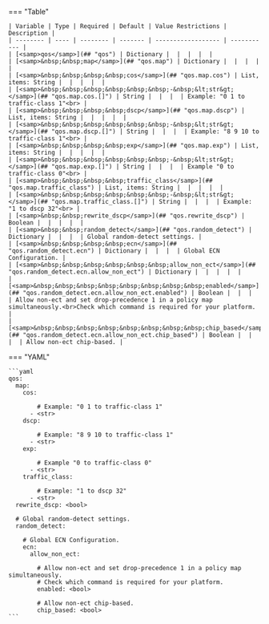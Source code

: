 <!--
  ~ Copyright (c) 2025 Arista Networks, Inc.
  ~ Use of this source code is governed by the Apache License 2.0
  ~ that can be found in the LICENSE file.
  -->
=== "Table"

    | Variable | Type | Required | Default | Value Restrictions | Description |
    | -------- | ---- | -------- | ------- | ------------------ | ----------- |
    | [<samp>qos</samp>](## "qos") | Dictionary |  |  |  |  |
    | [<samp>&nbsp;&nbsp;map</samp>](## "qos.map") | Dictionary |  |  |  |  |
    | [<samp>&nbsp;&nbsp;&nbsp;&nbsp;cos</samp>](## "qos.map.cos") | List, items: String |  |  |  |  |
    | [<samp>&nbsp;&nbsp;&nbsp;&nbsp;&nbsp;&nbsp;-&nbsp;&lt;str&gt;</samp>](## "qos.map.cos.[]") | String |  |  |  | Example: "0 1 to traffic-class 1"<br> |
    | [<samp>&nbsp;&nbsp;&nbsp;&nbsp;dscp</samp>](## "qos.map.dscp") | List, items: String |  |  |  |  |
    | [<samp>&nbsp;&nbsp;&nbsp;&nbsp;&nbsp;&nbsp;-&nbsp;&lt;str&gt;</samp>](## "qos.map.dscp.[]") | String |  |  |  | Example: "8 9 10 to traffic-class 1"<br> |
    | [<samp>&nbsp;&nbsp;&nbsp;&nbsp;exp</samp>](## "qos.map.exp") | List, items: String |  |  |  |  |
    | [<samp>&nbsp;&nbsp;&nbsp;&nbsp;&nbsp;&nbsp;-&nbsp;&lt;str&gt;</samp>](## "qos.map.exp.[]") | String |  |  |  | Example "0 to traffic-class 0"<br> |
    | [<samp>&nbsp;&nbsp;&nbsp;&nbsp;traffic_class</samp>](## "qos.map.traffic_class") | List, items: String |  |  |  |  |
    | [<samp>&nbsp;&nbsp;&nbsp;&nbsp;&nbsp;&nbsp;-&nbsp;&lt;str&gt;</samp>](## "qos.map.traffic_class.[]") | String |  |  |  | Example: "1 to dscp 32"<br> |
    | [<samp>&nbsp;&nbsp;rewrite_dscp</samp>](## "qos.rewrite_dscp") | Boolean |  |  |  |  |
    | [<samp>&nbsp;&nbsp;random_detect</samp>](## "qos.random_detect") | Dictionary |  |  |  | Global random-detect settings. |
    | [<samp>&nbsp;&nbsp;&nbsp;&nbsp;ecn</samp>](## "qos.random_detect.ecn") | Dictionary |  |  |  | Global ECN Configuration. |
    | [<samp>&nbsp;&nbsp;&nbsp;&nbsp;&nbsp;&nbsp;allow_non_ect</samp>](## "qos.random_detect.ecn.allow_non_ect") | Dictionary |  |  |  |  |
    | [<samp>&nbsp;&nbsp;&nbsp;&nbsp;&nbsp;&nbsp;&nbsp;&nbsp;enabled</samp>](## "qos.random_detect.ecn.allow_non_ect.enabled") | Boolean |  |  |  | Allow non-ect and set drop-precedence 1 in a policy map simultaneously.<br>Check which command is required for your platform. |
    | [<samp>&nbsp;&nbsp;&nbsp;&nbsp;&nbsp;&nbsp;&nbsp;&nbsp;chip_based</samp>](## "qos.random_detect.ecn.allow_non_ect.chip_based") | Boolean |  |  |  | Allow non-ect chip-based. |

=== "YAML"

    ```yaml
    qos:
      map:
        cos:

            # Example: "0 1 to traffic-class 1"
          - <str>
        dscp:

            # Example: "8 9 10 to traffic-class 1"
          - <str>
        exp:

            # Example "0 to traffic-class 0"
          - <str>
        traffic_class:

            # Example: "1 to dscp 32"
          - <str>
      rewrite_dscp: <bool>

      # Global random-detect settings.
      random_detect:

        # Global ECN Configuration.
        ecn:
          allow_non_ect:

            # Allow non-ect and set drop-precedence 1 in a policy map simultaneously.
            # Check which command is required for your platform.
            enabled: <bool>

            # Allow non-ect chip-based.
            chip_based: <bool>
    ```
